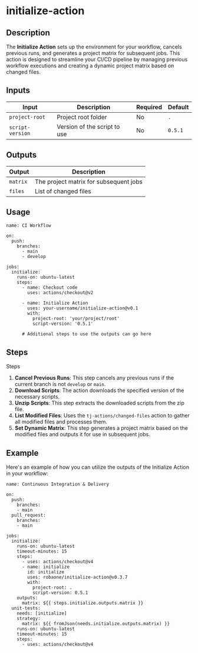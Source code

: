 # initialize-action

## Description

The **Initialize Action** sets up the environment for your workflow, cancels previous runs, and generates a project matrix for subsequent jobs. This action is designed to streamline your CI/CD pipeline by managing previous workflow executions and creating a dynamic project matrix based on changed files.

## Inputs

| Input | Description | Required | Default |
|-------|-------------|----------|---------|
| `project-root` | Project root folder | No | `.` |
| `script-version` | Version of the script to use | No | `0.5.1` |

## Outputs

| Output | Description |
|--------|-------------|
| `matrix` | The project matrix for subsequent jobs |
| `files` | List of changed files |

## Usage

```
name: CI Workflow

on:
  push:
    branches:
      - main
      - develop

jobs:
  initialize:
    runs-on: ubuntu-latest
    steps:
      - name: Checkout code
        uses: actions/checkout@v2
      
      - name: Initialize Action
        uses: your-username/initialize-action@v0.1
        with:
          project-root: 'your/project/root'
          script-version: '0.5.1'
      
      # Additional steps to use the outputs can go here
```

## Steps

Steps
1. **Cancel Previous Runs**: This step cancels any previous runs if the current branch is not `develop` or `main`.
1. **Download Scripts**: The action downloads the specified version of the necessary scripts.
1. **Unzip Scripts**: This step extracts the downloaded scripts from the zip file.
1. **List Modified Files**: Uses the `tj-actions/changed-files` action to gather all modified files and processes them.
1. **Set Dynamic Matrix**: This step generates a project matrix based on the modified files and outputs it for use in subsequent jobs.

## Example

Here's an example of how you can utilize the outputs of the Initialize Action in your workflow:

```
name: Continuous Integration & Delivery

on:
  push:
    branches:
    - main
  pull_request:
    branches:
    - main

jobs:
  initialize:
    runs-on: ubuntu-latest
    timeout-minutes: 15
    steps:
      - uses: actions/checkout@v4
      - name: initialize
        id: initialize
        uses: robaone/initialize-action@v0.3.7
        with:
          project-root: .
          script-version: 0.5.1
    outputs:
      matrix: ${{ steps.initialize.outputs.matrix }}
  unit-tests:
    needs: [initialize]
    strategy:
      matrix: ${{ fromJson(needs.initialize.outputs.matrix) }}
    runs-on: ubuntu-latest
    timeout-minutes: 15
    steps:
      - uses: actions/checkout@v4
```

